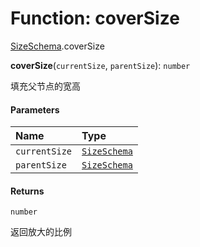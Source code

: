 # Function: coverSize

[SizeSchema](/auto-docs/editor/modules/SizeSchema.md).coverSize

**coverSize**(`currentSize`, `parentSize`): `number`

填充父节点的宽高

#### Parameters

| Name | Type |
| :------ | :------ |
| `currentSize` | [`SizeSchema`](/auto-docs/editor/interfaces/SizeSchema-1.md) |
| `parentSize` | [`SizeSchema`](/auto-docs/editor/interfaces/SizeSchema-1.md) |

#### Returns

`number`

返回放大的比例
